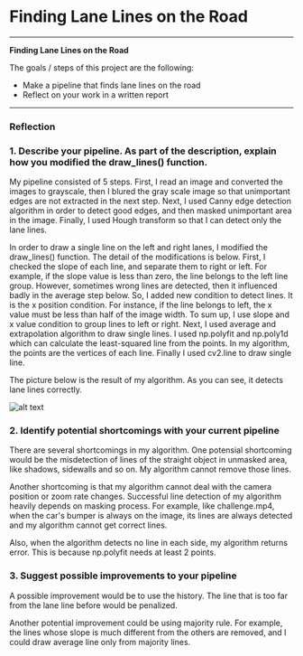 # **Finding Lane Lines on the Road** 

---

**Finding Lane Lines on the Road**

The goals / steps of this project are the following:
* Make a pipeline that finds lane lines on the road
* Reflect on your work in a written report


[//]: # (Image References)

[image1]: ./test_images_output/writeup_example1.jpg "Grayscale"

---

### Reflection

### 1. Describe your pipeline. As part of the description, explain how you modified the draw_lines() function.

My pipeline consisted of 5 steps. First, I read an image and converted the images to grayscale, then I blured the gray scale image so that unimportant edges are not extracted in the next step. Next, I used Canny edge detection algorithm in order to detect good edges, and then masked unimportant area in the image. Finally, I used Hough transform so that I can detect only the lane lines.

In order to draw a single line on the left and right lanes, I modified the draw_lines() function. The detail of the modifications is below.
First, I checked the slope of each line, and separate them to right or left. For example, if the slope value is less than zero, the line belongs to the left line group. However, sometimes wrong lines are detected, then it influenced badly in the average step below. So, I added new condition to detect lines. It is the x position condition. For instance, if the line belongs to left, the x value must be less than half of the image width. To sum up, I use slope and x value condition to group lines to left or right. Next, I used average and extrapolation algorithm to draw single lines. I used np.polyfit and np.poly1d which can calculate the least-squared line from the points. In my algorithm, the points are the vertices of each line. Finally I used cv2.line to draw single line.

The picture below is the result of my algorithm. As you can see, it detects lane lines correctly.


![alt text][image1]


### 2. Identify potential shortcomings with your current pipeline

There are several shortcomings in my algorithm. One potensial shortcoming would be the misdetection of lines of the straight object in unmasked area, like shadows, sidewalls and so on. My algorithm cannot remove those lines. 

Another shortcoming is that my algorithm cannot deal with the camera position or zoom rate changes. Successful line detection of my algorithm heavily depends on masking process. For example, like challenge.mp4, when the car's bumper is always on the image, its lines are always detected and my algorithm cannot get correct lines.

Also, when the algorithm detects no line in each side, my algorithm returns error. This is because np.polyfit needs at least 2 points.



### 3. Suggest possible improvements to your pipeline

A possible improvement would be to use the history. The line that is too far from the lane line before would be penalized.

Another potential improvement could be using majority rule. For example, the lines whose slope is much different from the others are removed, and I could draw average line only from majority lines.   
